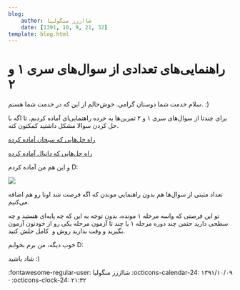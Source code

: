 ```yaml
---
blog:
    author: شااززز منگولیا
    date: [1391, 10, 9, 21, 32]
template: blog.html
---
```

# راهنمایی‌های تعدادی از سوال‌های سری ۱ و ۲

<div class="cnt">
سلام خدمت شما دوستان گرامی. خوش‌حالم از این که در خدمت شما هستم. :)<p></p>
<p>برای چند‌تا از سوال‌های سری ۱ و ۲ تمرین‌ها یه خرده راهنمایی‌ای آماده کردیم. تا اگه با حل کردن سوالا مشکل داشتید کمکتون کنه.</p>
<p><a href="http://dl.dropbox.com/u/106493108/shaazzz/sobhan.rar">راه حل‌هایی که سبحان آماده کرده</a></p>
<p><a href="http://dl.dropbox.com/u/106493108/shaazzz/dani.rar">راه حل‌هایی که دانیال آماده کرده</a></p>
<p align="baseline">و این هم من آماده کردم D:</p>
<p><a href="http://www.gophoto.it/view.php?i=http://dl.dropbox.com/u/106493108/shaazzz/postchi.png" target="_blank"><img src="http://dl.dropbox.com/u/106493108/shaazzz/postchi-thumb.png"/></a></p>
<p>تعداد مثبتی از سوال‌ها هم بدون راهنمایی موندن که اگه فرصت شد اونا رو هم اضافه می‌کنیم.</p>
<p>تو این فرصتی که واسه مرحله ۱ مونده، بدون توجه به این که چه پایه‌ای هستید و چه سطحی دارید حتمن چند دوره مرحله ۱ یا چند تا آزمون مرحله یکی رو از خودتون آزمون بگیرید و وقت بذارید روش و  کامل حلش کنید.</p>
<p>خوب دیگه، من برم بخوابم D:</p>
<p>شاد باشید :)</p>
</div>

<div class="blog-info" markdown>
<span class="blog-author">
:fontawesome-regular-user: شااززز منگولیا
</span>
<span class="blog-date">
:octicons-calendar-24: ۱۳۹۱/۱۰/۰۹ · :octicons-clock-24: ۲۱:۳۲
</span>
</div>

